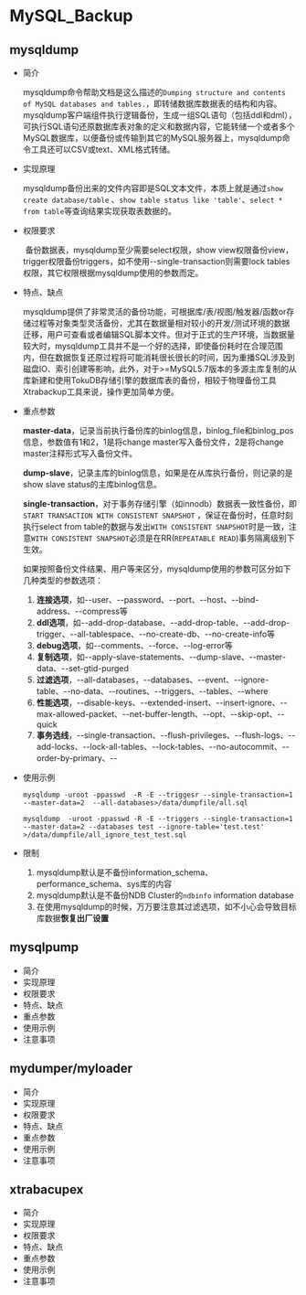 # 			MySQL_Backup

## mysqldump

- 简介

  ​	mysqldump命令帮助文档是这么描述的`Dumping structure and contents of MySQL databases and tables.`，即转储数据库数据表的结构和内容。mysqldump客户端组件执行逻辑备份，生成一组SQL语句（包括ddl和dml），可执行SQL语句还原数据库表对象的定义和数据内容，它能转储一个或者多个MySQL数据库，以便备份或传输到其它的MySQL服务器上，mysqldump命令工具还可以CSV或text、XML格式转储。

- 实现原理

  ​	mysqldump备份出来的文件内容即是SQL文本文件，本质上就是通过`show create database/table` 、`show table status like 'table'`、`select * from table`等查询结果实现获取表数据的。

- 权限要求

  ​	备份数据表，mysqldump至少需要select权限，show view权限备份view，trigger权限备份triggers，如不使用--single-transaction则需要lock tables权限，其它权限根据mysqldump使用的参数而定。

- 特点、缺点

  ​	mysqldump提供了非常灵活的备份功能，可根据库/表/视图/触发器/函数or存储过程等对象类型灵活备份，尤其在数据量相对较小的开发/测试环境的数据迁移，用户可查看或者编辑SQL脚本文件。但对于正式的生产环境，当数据量较大时，mysqldump工具并不是一个好的选择，即使备份耗时在合理范围内，但在数据恢复还原过程将可能消耗很长很长的时间，因为重播SQL涉及到磁盘IO、索引创建等影响，此外，对于>=MySQL5.7版本的多源主库复制的从库新建和使用TokuDB存储引擎的数据库表的备份，相较于物理备份工具Xtrabackup工具来说，操作更加简单方便。

- 重点参数

  **master-data**，记录当前执行备份库的binlog信息，binlog_file和binlog_pos信息，参数值有1和2，1是将change master写入备份文件，2是将change master注释形式写入备份文件。

  **dump-slave**，记录主库的binlog信息，如果是在从库执行备份，则记录的是show slave status的主库binlog信息。

  **single-transaction**，对于事务存储引擎（如innodb）数据表一致性备份，即`START TRANSACTION WITH CONSISTENT SNAPSHOT` ，保证在备份时，任意时刻执行select from table的数据与发出`WITH CONSISTENT SNAPSHOT`时是一致，注意`WITH CONSISTENT SNAPSHOT`必须是在RR(`REPEATABLE READ`)事务隔离级别下生效。

   	如果按照备份文件结果、用户等来区分，mysqldump使用的参数可区分如下几种类型的参数选项：

  	1. **连接选项**，如--user、--password、--port、--host、--bind-address、--compress等
   	2. **ddl选项**，如--add-drop-database、--add-drop-table、--add-drop-trigger、--all-tablespace、--no-create-db、--no-create-info等
   	3. **debug选项**，如--comments、--force、--log-error等
   	4. **复制选项**，如--apply-slave-statements、--dump-slave、--master-data、--set-gtid-purged
   	5. **过滤选项**，--all-databases，--databases、--event、--ignore-table、--no-data、--routines、--triggers、--tables、--where
   	6. **性能选项**，--disable-keys、--extended-insert、--insert-ignore、--max-allowed-packet、--net-buffer-length、--opt、--skip-opt、--quick
   	7. **事务选线**，--single-transaction、--flush-privileges、--flush-logs、--add-locks、--lock-all-tables、--lock-tables、--no-autocommit、--order-by-primary、--

- 使用示例

  `mysqldump -uroot -ppasswd  -R -E --triggesr --single-transaction=1  --master-data=2  --all-databases>/data/dumpfile/all.sql`

  `mysqldump  -uroot -ppasswd -R -E --triggers --single-transaction=1 --master-data=2 --databases test --ignore-table='test.test'  >/data/dumpfile/all_ignore_test_test.sql`

- 限制

  1. mysqldump默认是不备份information_schema、performance_schema、sys库的内容
  2. mysqldump默认是不备份NDB Cluster的`ndbinfo` information database
  3. 在使用mysqldump的时候，万万要注意其过滤选项，如不小心会导致目标库数据**恢复出厂设置**

## mysqlpump

- 简介
- 实现原理
- 权限要求
- 特点、缺点
- 重点参数
- 使用示例
- 注意事项

## mydumper/myloader

- 简介
- 实现原理
- 权限要求
- 特点、缺点
- 重点参数
- 使用示例
- 注意事项

## xtrabacupex

- 简介
- 实现原理
- 权限要求
- 特点、缺点
- 重点参数
- 使用示例
- 注意事项